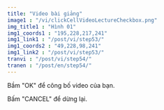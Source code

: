 ```yaml
---
title: "Video bài giảng"
image1 : "/vi/clickCellVideoLectureCheckbox.png"
img_title1 : "Hình 01"
img1_coords1 : "195,228,217,241"
img1_link1 : "/post/vi/step53/"
img1_coords2 : "49,228,98,241"
img1_link2 : "/post/vi/step53/"
tranvi : "/post/vi/step54/"
tranen : "/post/en/step54/"
---
```

Bầm "OK" để công bố video của bạn.

Bấm "CANCEL" để dừng lại.